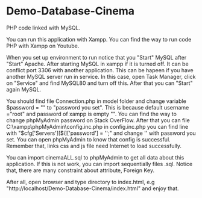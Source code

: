 # Demo-Database-Cinema
PHP code linked with MySQL.

  You can run this application with Xampp. You can find the way to run code PHP with Xampp on Youtube.

  When you set up environment to run notice that you "Start" MySQL after "Start" Apache. After starting MySQL in xampp if it is turned off. It can be conflict port 3306 with another application. This can be hapeen if you have another MySQL server run in service. In this case, open Task Manager, click on "Service" and find MySQL80 and turn off this. After that you can "Start" again MySQL.

  You should find file Connection.php in model folder and change variable $password = "" to "password you set". This is because default username ="root" and password of xampp is empty "". You can find the way to change phpMyAdmin password on Stack OverFlow. After that you can file C:\xampp\phpMyAdmin\config.inc.php in config.inc.php you can find line with "$cfg['Servers'][$i]['password'] = '';" and change '' with password you set. You can open phpMyAdmin to know that config is successful. Remember that, links css and js file need Internet to load successfully.

  You can import cinemaALL.sql to phpMyAdmin to get all data about this application. If this is not work, you can import sequentially files .sql. Notice that, there are many constraint about attribute, Foreign Key.

  After all, open browser and type directory to index.html, e.g "http://localhost/Demo-Database-Cinema/index.html" and enjoy that.
